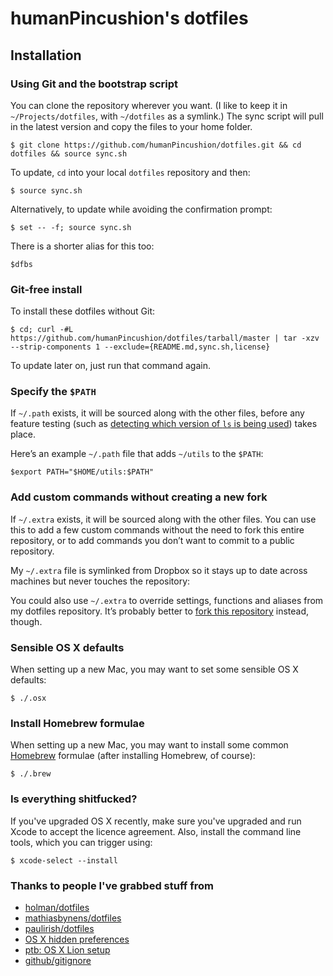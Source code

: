# humanPincushion's dotfiles

## Installation

### Using Git and the bootstrap script

You can clone the repository wherever you want. (I like to keep it in `~/Projects/dotfiles`, with `~/dotfiles` as a symlink.) The sync script will pull in the latest version and copy the files to your home folder.

```
$ git clone https://github.com/humanPincushion/dotfiles.git && cd dotfiles && source sync.sh
```

To update, `cd` into your local `dotfiles` repository and then:

```
$ source sync.sh
```

Alternatively, to update while avoiding the confirmation prompt:

```
$ set -- -f; source sync.sh
```

There is a shorter alias for this too:

```
$dfbs
```


### Git-free install

To install these dotfiles without Git:

```
$ cd; curl -#L https://github.com/humanPincushion/dotfiles/tarball/master | tar -xzv --strip-components 1 --exclude={README.md,sync.sh,license}
```

To update later on, just run that command again.

### Specify the `$PATH`

If `~/.path` exists, it will be sourced along with the other files, before any feature testing (such as [detecting which version of `ls` is being used](https://github.com/humanPincushion/dotfiles/blob/aff769fd75225d8f2e481185a71d5e05b76002dc/.aliases#L21-26)) takes place.

Here’s an example `~/.path` file that adds `~/utils` to the `$PATH`:

```
$export PATH="$HOME/utils:$PATH"
```

### Add custom commands without creating a new fork

If `~/.extra` exists, it will be sourced along with the other files. You can use this to add a few custom commands without the need to fork this entire repository, or to add commands you don’t want to commit to a public repository.

My `~/.extra` file is symlinked from Dropbox so it stays up to date across machines but never touches the repository:

You could also use `~/.extra` to override settings, functions and aliases from my dotfiles repository. It’s probably better to [fork this repository](https://github.com/humanPincushion/dotfiles/fork) instead, though.

### Sensible OS X defaults

When setting up a new Mac, you may want to set some sensible OS X defaults:

```
$ ./.osx
```

### Install Homebrew formulae

When setting up a new Mac, you may want to install some common [Homebrew](http://brew.sh/) formulae (after installing Homebrew, of course):

```
$ ./.brew
```

### Is everything shitfucked?

If you've upgraded OS X recently, make sure you've upgraded and run Xcode to accept the licence agreement. Also, install the command line tools, which you can trigger using:

```
$ xcode-select --install
```

### Thanks to people I've grabbed stuff from
- [holman/dotfiles](https://github.com/holman/dotfiles/)
- [mathiasbynens/dotfiles](https://github.com/mathiasbynens/dotfiles/)
- [paulirish/dotfiles](https://github.com/paulirish/dotfiles/)
- [OS X hidden preferences](http://lri.me/osx.html#hidden-preferences)
- [ptb: OS X Lion setup](https://github.com/ptb/Mac-OS-X-Lion-Setup/blob/master/setup.sh)
- [github/gitignore](https://github.com/github/gitignore)